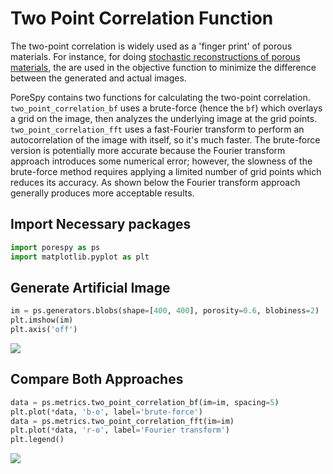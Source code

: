 # Two Point Correlation Function

The two-point correlation is widely used as a 'finger print' of porous materials.  For instance, for doing [stochastic reconstructions of porous materials](https://doi.org/10.1006/jcis.2001.8064), the are used in the objective function to minimize the difference between the generated and actual images.

PoreSpy contains two functions for calculating the two-point correlation.  ``two_point_correlation_bf`` uses a brute-force (hence the ``bf``) which overlays a grid on the image, then analyzes the underlying image at the grid points.  ``two_point_correlation_fft`` uses a fast-Fourier transform to perform an autocorrelation of the image with itself, so it's much faster.  The brute-force version is potentially more accurate because the Fourier transform approach introduces some numerical error; however, the slowness of the brute-force method requires applying a limited number of grid points which reduces its accuracy.  As shown below the Fourier transform approach generally produces more acceptable results.

## Import Necessary packages
``` python
import porespy as ps
import matplotlib.pyplot as plt

```

## Generate Artificial Image
``` python
im = ps.generators.blobs(shape=[400, 400], porosity=0.6, blobiness=2)
plt.imshow(im)
plt.axis('off')

```

![](https://i.imgur.com/QGg9OBD.png)

## Compare Both Approaches
``` python
data = ps.metrics.two_point_correlation_bf(im=im, spacing=5)
plt.plot(*data, 'b-o', label='brute-force')
data = ps.metrics.two_point_correlation_fft(im=im)
plt.plot(*data, 'r-o', label='Fourier transform')
plt.legend()

```
![](https://i.imgur.com/GjSerq9.png)
